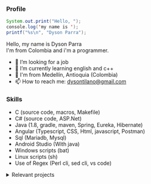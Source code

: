 ### Profile

```java
System.out.print("Hello, "); 
console.log('my name is ');  
printf("%s\n", "Dyson Parra");  
```
Hello, my name is Dyson Parra  
I'm from Colombia and i'm a programmer.  

- 🔭 I’m looking for a job
- 🌱 I’m currently learning english and c++
- 📍  I'm from Medellín, Antioquia (Colombia)  
- 📫 How to reach me: dysontilano@gmail.com  
<!-- 
### Hi there 👋
- 🤔 I’m looking for help with ...
- 👯 I’m looking to collaborate on ...
- 💬 Ask me about ...
- 😄 Pronouns: ...
- ⚡ Fun fact: ...
-->

### Skills
- C (source code, macros, Makefile)
- C# (source code, ASP.Net)
- Java (1.8, gradle, maven, Spring, Eureka, Hibernate)
- Angular (Typescript, CSS, Html, javascript, Postman)
- Sql (Mariadb, Mysql)
- Android Studio (With java)
- Windows scripts (bat)
- Linux scripts (sh)
- Use of Regex (Perl cli, sed cli, vs code)

<details>
  <summary>Relevant projects</summary>
  
  - Examples of connection to a database and CRUD services using spring and hibernate.  
    Create database script (mysql) and postman tests file also included.  
  [almacen](https://github.com/DysonParra/almacen-back-mysql-java-project)  
  [appointments](https://github.com/DysonParra/appointments-back-mysql-java-project)  
  [autopistas](https://github.com/DysonParra/autopistas-back-mysql-java-project)  
  [farmacias](https://github.com/DysonParra/farmacias-back-mysql-java-project)  
  [minas](https://github.com/DysonParra/minas-back-mysql-java-project)  
  [restaurant](https://github.com/DysonParra/restaurant-back-mysql-java-project)  
  [veterinaria](https://github.com/DysonParra/veterinaria-back-mysql-java-project)  
  [vias](https://github.com/DysonParra/vias-back-mysql-java-project)  
  
  - Examples of connection to a database and CRUD services using ASP.NET and entity framework.  
    Create database script (sql server) also included.  
  [Almacen](https://github.com/DysonParra/almacen-back-front-sql-server-cs-project)  
  [Appointments](https://github.com/DysonParra/appointments-back-front-sql-server-cs-project)  
  [Autopistas](https://github.com/DysonParra/autopistas-back-front-sql-server-cs-project)  
  [Farmacias](https://github.com/DysonParra/farmacias-back-front-sql-server-cs-project)  
  [Minas](https://github.com/DysonParra/minas-back-front-sql-server-cs-project)  
  [Restaurant](https://github.com/DysonParra/restaurant-back-front-sql-server-cs-project)  
  [Veterinaria](https://github.com/DysonParra/veterinaria-back-front-sql-server-cs-project)  
  [Vias](https://github.com/DysonParra/vias-back-front-sql-server-cs-project)  
    
  - Flag processors:  
  Cli lib that receive an undetermined number of arguments, analyze if are correctly formed and if yes parse it into objects (or structs) or else print the specific error in console.  
  The flags are from two types (you can use the two at same time):  
    * With value: an alphanumeric string started with '-' and the next argument must be the value of the flag.  
    Example:  -downloadPath documents   -sourceFile myFile.xml   -rootDir C:/project  
    * Withouth value: an alphanumerirc string started with '--'.  
    Example:  --useDefault  --notUseIncognito  --generateLogFile  --preserveTempFiles  

    For use the library you need to specify in source code a set of flags defined as required, other defined as optionals and other defined as default. More specific how to use in the projects.  
    [c](https://github.com/DysonParra/flag-processor-c)  
    [c#](https://github.com/DysonParra/flag-processor-cs)  
    [java](https://github.com/DysonParra/flag-processor-java)  
    [python](https://github.com/DysonParra/flag-processor-py)  
  
</details>
